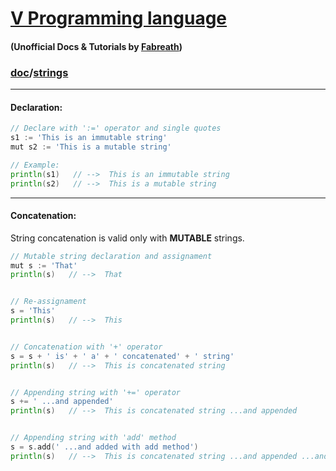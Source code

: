 # [V Programming language](https://vlang.io/docs)
#### (Unofficial Docs & Tutorials by [Fabreath](https://gitlab.com/fabreath))

### [doc](..\vdoc.md)/[strings](strings.md)
---

#### Declaration:
```go
// Declare with ':=' operator and single quotes 
s1 := 'This is an immutable string'
mut s2 := 'This is a mutable string'

// Example:
println(s1)   // -->  This is an immutable string
println(s2)   // -->  This is a mutable string
```

---
#### Concatenation:
String concatenation is valid only with **MUTABLE** strings.

```go
// Mutable string declaration and assignament
mut s := 'That'
println(s)   // -->  That


// Re-assignament
s = 'This'
println(s)   // -->  This


// Concatenation with '+' operator
s = s + ' is' + ' a' + ' concatenated' + ' string'
println(s)   // -->  This is concatenated string


// Appending string with '+=' operator
s += ' ...and appended'
println(s)   // -->  This is concatenated string ...and appended


// Appending string with 'add' method
s = s.add(' ...and added with add method')
println(s)   // -->  This is concatenated string ...and appended ...and added with add method
```